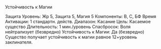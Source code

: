 
Устойчивость к Магии

Защита
Уровень: Жр 5, Защита 5, Магия 5
Компоненты: В, С, БФ
Время Активации: 1 стандартн. действ.
Диапазон: Касание
Цель: Касаемое существо
Длительность: 1 мин./уровень
Спасбросок: Воля нейтрализует
(безвредно)
Устойчивость к Магии: Да (безвредно)
Существо получает устойчивость к магии равное 12+уровень заклинателя.
